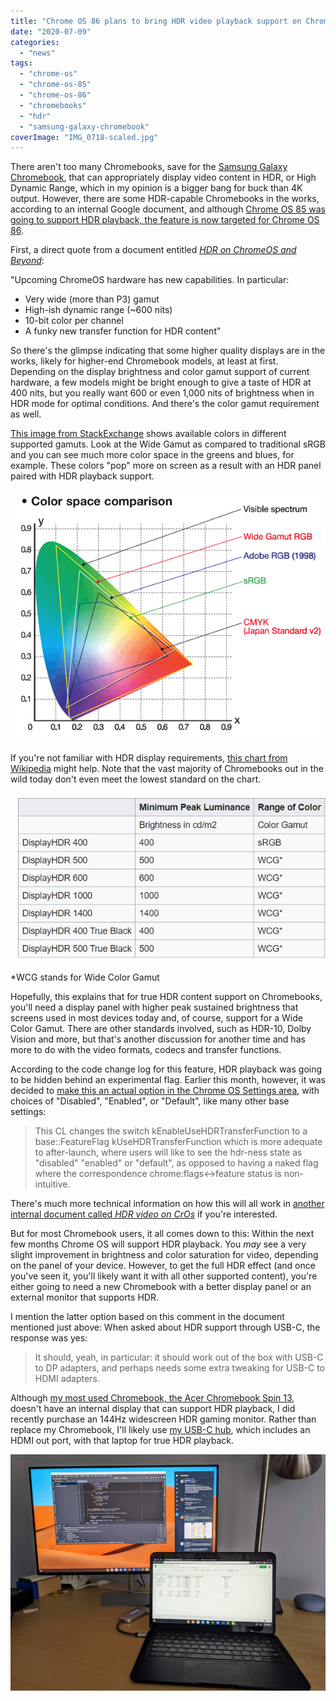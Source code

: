 ```yaml
---
title: "Chrome OS 86 plans to bring HDR video playback support on Chromebooks"
date: "2020-07-09"
categories: 
  - "news"
tags: 
  - "chrome-os"
  - "chrome-os-85"
  - "chrome-os-86"
  - "chromebooks"
  - "hdr"
  - "samsung-galaxy-chromebook"
coverImage: "IMG_0718-scaled.jpg"
---
```


There aren't too many Chromebooks, save for the [Samsung Galaxy Chromebook](https://www.aboutchromebooks.com/tag/samsung-galaxy-chromebook/), that can appropriately display video content in HDR, or High Dynamic Range, which in my opinion is a bigger bang for buck than 4K output. However, there are some HDR-capable Chromebooks in the works, according to an internal Google document, and although [Chrome OS 85 was going to support HDR playback, the feature is now targeted for Chrome OS 86](https://bugs.chromium.org/p/chromium/issues/detail?id=1101011).

First, a direct quote from a document entitled _[HDR on ChromeOS and Beyond](https://docs.google.com/document/d/1h_I2jfsfTu007W6hdQtEA4ggwU2KzoZsU81hKQyIHW8/edit#)_:

"Upcoming ChromeOS hardware has new capabilities. In particular:

- Very wide (more than P3) gamut
- High-ish dynamic range (~600 nits)
- 10-bit color per channel
- A funky new transfer function for HDR content"

So there's the glimpse indicating that some higher quality displays are in the works, likely for higher-end Chromebook models, at least at first. Depending on the display brightness and color gamut support of current hardware, a few models might be bright enough to give a taste of HDR at 400 nits, but you really want 600 or even 1,000 nits of brightness when in HDR mode for optimal conditions. And there's the color gamut requirement as well.

[This image from StackExchange](https://photo.stackexchange.com/questions/21332/how-does-photography-for-digital-display-only-differ/22531) shows available colors in different supported gamuts. Look at the Wide Gamut as compared to traditional sRGB and you can see much more color space in the greens and blues, for example. These colors "pop" more on screen as a result with an HDR panel paired with HDR playback support.

![](images/color-gamut-1.gif)

If you're not familiar with HDR display requirements, [this chart from Wikipedia](https://en.wikipedia.org/wiki/High-dynamic-range_video) might help. Note that the vast majority of Chromebooks out in the wild today don't even meet the lowest standard on the chart.

![](images/display-HDR.jpg)

\*WCG stands for Wide Color Gamut

Hopefully, this explains that for true HDR content support on Chromebooks, you'll need a display panel with higher peak sustained brightness that screens used in most devices today and, of course, support for a Wide Color Gamut. There are other standards involved, such as HDR-10, Dolby Vision and more, but that's another discussion for another time and has more to do with the video formats, codecs and transfer functions.

According to the code change log for this feature, HDR playback was going to be hidden behind an experimental flag. Earlier this month, however, it was decided to [make this an actual option in the Chrome OS Settings area](https://chromium-review.googlesource.com/c/chromium/src/+/2276516), with choices of "Disabled", "Enabled", or "Default", like many other base settings:

> This CL changes the switch kEnableUseHDRTransferFunction to a base::FeatureFlag kUseHDRTransferFunction which is more adequate to after-launch, where users will like to see the hdr-ness state as "disabled" "enabled" or "default", as opposed to having a naked flag where the correspondence chrome:flags<->feature status is non-intuitive.

There's much more technical information on how this will all work in [another internal document called _HDR video on CrOs_](https://docs.google.com/document/d/1OPh_WssH1ObmApIg7k2COcqeteWqZd10pb6GQh-EqLw/edit#heading=h.q76ll1p64g4h) if you're interested.

But for most Chromebook users, it all comes down to this: Within the next few months Chrome OS will support HDR playback. You _may_ see a very slight improvement in brightness and color saturation for video, depending on the panel of your device. However, to get the full HDR effect (and once you've seen it, you'll likely want it with all other supported content), you're either going to need a new Chromebook with a better display panel or an external monitor that supports HDR.

I mention the latter option based on this comment in the document mentioned just above: When asked about HDR support through USB-C, the response was yes:

> It should, yeah, in particular: it should work out of the box with USB-C to DP adapters, and perhaps needs some extra tweaking for USB-C to HDMI adapters.

Although [my most used Chromebook, the Acer Chromebook Spin 13](https://www.aboutchromebooks.com/news/acer-chromebook-spin-713-is-a-project-athena-refresh-of-my-daily-driver-the-chromebook-spin-13/), doesn't have an internal display that can support HDR playback, I did recently purchase an 144Hz widescreen HDR gaming monitor. Rather than replace my Chromebook, I'll likely use [my USB-C hub](https://www.aboutchromebooks.com/news/the-best-home-and-travel-accessory-for-my-pixel-slate-is-this-usb-c-hub/), which includes an HDMI out port, with that laptop for true HDR playback.

![Pixelbook Go Android Studio](images/IMG_20191029_125445-scaled.jpg)
